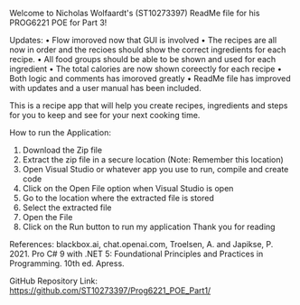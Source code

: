 Welcome to Nicholas Wolfaardt's (ST10273397) ReadMe file for his PROG6221 POE for Part 3!

Updates:
• Flow imoroved now that GUI is involved
• The recipes are all now in order and the recioes should show the correct ingredients for each recipe.
• All food groups should be able to be shown and used for each ingredient 
• The total calories are now shown coreectly for each recipe
• Both logic and comments has imoroved greatly
• ReadMe file has improved with updates and a user manual has been included.

This is a recipe app that will help you create recipes, ingredients and steps for you to keep and see for your next cooking time. 

How to run the Application:
1. Download the Zip file
2. Extract the zip file in a secure location (Note: Remember this location)
3. Open Visual Studio or whatever app you use to run, compile and create code
4. Click on the Open File option when Visual Studio is open
5. Go to the location where the extracted file is stored
6. Select the extracted file
7. Open the File
8. Click on the Run button to run my application
Thank you for reading

References:
blackbox.ai, 
chat.openai.com, 
Troelsen, A. and Japikse, P. 2021. Pro C# 9 with .NET 5: Foundational Principles and Practices in Programming. 10th ed. Apress.

GitHub Repository Link:
https://github.com/ST10273397/Prog6221_POE_Part1/
